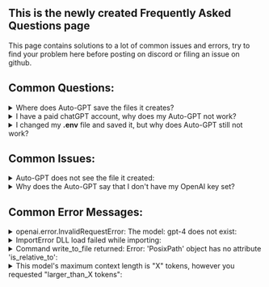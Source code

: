 ## This is the newly created Frequently Asked Questions page
This page contains solutions to a lot of common issues and errors, try to find your problem here before posting on discord or filing an issue on github.


## Common Questions:

<details>
  <summary>Where does Auto-GPT save the files it creates?</summary>
  If you have not changed anything to the workspace variables, Auto-GPT saves its files to: <b>linux</b> : ../Auto-GPT/autogpt/auto_gpt_workspace, <b>windows</b> : ..\Auto-GPT\autogpt\auto_gpt_workspace
</details>

<details>
  <summary>I have a paid chatGPT account, why does my Auto-GPT not work?</summary>
  A paid openAI chatGPT account is not the same as an openAI API account. Go to <a href="platform.openai.com"><b>OpenAI Platform</b></a> and make sure you have a valid billing method set. You will likely also want to join the gpt 4 waitlist which can be done <a href="https://openai.com/waitlist/gpt-4-api"><b>here</b></a>
</details>

<details>
  <summary>I changed my <b>.env</b> file and saved it, but why does Auto-GPT still not work?</summary>
  Double check your<b>.env</b> file and make sure that the lines you are using do not contain a <b>#</b> and a space at the beginning of the line. It should look like this :<br>
#########<br>
### LLM PROVIDER<br>
#########<br>
OPENAI_API_KEY=your-key-here-no-quotes<br>
TEMPERATURE=.2<br>
# USE_AZURE=False<br>
### AZURE<br>
# moved to azure.yaml.template<br>
</details>


## Common Issues:

<details>
  <summary>Auto-GPT does not see the file it created:</summary>
  Enable the view file extensions option in your OS.
</details>

<details>
  <summary>Why does the Auto-GPT say that I don't have my OpenAI key set?</summary>
  Please double check that you have set your OpenAI API Key correctly in the <b>.env</b> file, and not the <b>.env.template</b> file.
</details>


## Common Error Messages:

<details>
  <summary>openai.error.InvalidRequestError: The model: gpt-4 does not exist:</summary>
  You do not have api access to GPT-4. Set your smart_LLM_model to gpt-3.5-turbo and your token_limit to 4000
</details> 

<details>
  <summary>ImportError DLL load failed while importing:</summary>
  Make sure you have the latest <a href="https://learn.microsoft.com/en-us/cpp/windows/latest-supported-vc-redist?view=msvc-170#visual-studio-2015-2017-2019-and-2022">Microsoft Visual C++ Redistributable</a> installed.
</details>

<details>
  <summary>Command write_to_file returned: Error: 'PosixPath' object has no attribute 'is_relative_to':</summary>
  Your python version is not recent enough. Update to Python 3.10.
</details>

<details>
  <summary>This model's maximum context length is "X" tokens, however you requested "larger_than_X tokens":</summary>
  Check that BROWSE_CHUNK_MAX_LENGTH is set correctly in the .env file. The default is 3000.
<details>